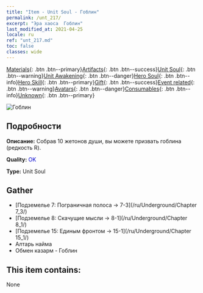 ```yaml
---
title: "Item - Unit Soul - Гоблин"
permalink: /unt_217/
excerpt: "Эра хаоса  Гоблин"
last_modified_at: 2021-04-25
locale: ru
ref: "unt_217.md"
toc: false
classes: wide
---
```

 [Materials](/ItemsRU/){: .btn .btn--primary}[Artifacts](/ItemsRU/Artifacts/){: .btn .btn--success}[Unit Soul](/ItemsRU/UnitSoul/){: .btn .btn--warning}[Unit Awakening](/ItemsRU/UnitAwakening/){: .btn .btn--danger}[Hero Soul](/ItemsRU/HeroSoul/){: .btn .btn--info}[Hero Skill](/ItemsRU/HeroSkill/){: .btn .btn--primary}[Gift](/ItemsRU/Gift/){: .btn .btn--success}[Event related](/ItemsRU/Events/){: .btn .btn--warning}[Avatars](/ItemsRU/Avatars/){: .btn .btn--danger}[Consumables](/ItemsRU/Consumables/){: .btn .btn--info}[Unknown](/ItemsRU/Unknown/){: .btn .btn--primary}

 ![Гоблин](/images/u/ti_shourenzhanshi.jpg)

## Подробности
 **Описание:** Собрав 10 жетонов души, вы можете призвать гоблина (редкость R).

 **Quality:** <span style="color: #0000CD">OK</span>

 **Type:** Unit Soul

## Gather

*    [Подземелье 7: Пограничная полоса -> 7-3](/ru/Underground/Chapter 7_3/) 
*    [Подземелье 8: Скачущие мысли -> 8-1](/ru/Underground/Chapter 8_1/) 
*    [Подземелье 15: Единым фронтом -> 15-1](/ru/Underground/Chapter 15_1/) 
*    Алтарь найма 
*    Обмен казарм - Гоблин 

## This item contains:

  None

